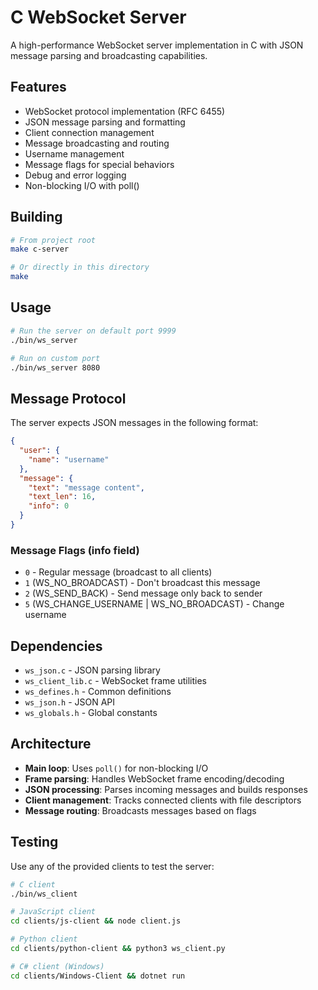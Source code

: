 # C WebSocket Server

A high-performance WebSocket server implementation in C with JSON message parsing and broadcasting capabilities.

## Features

- WebSocket protocol implementation (RFC 6455)
- JSON message parsing and formatting
- Client connection management
- Message broadcasting and routing
- Username management
- Message flags for special behaviors
- Debug and error logging
- Non-blocking I/O with poll()

## Building

```bash
# From project root
make c-server

# Or directly in this directory
make
```

## Usage

```bash
# Run the server on default port 9999
./bin/ws_server

# Run on custom port
./bin/ws_server 8080
```

## Message Protocol

The server expects JSON messages in the following format:

```json
{
  "user": {
    "name": "username"
  },
  "message": {
    "text": "message content",
    "text_len": 16,
    "info": 0
  }
}
```

### Message Flags (info field)

- `0` - Regular message (broadcast to all clients)
- `1` (WS_NO_BROADCAST) - Don't broadcast this message
- `2` (WS_SEND_BACK) - Send message only back to sender
- `5` (WS_CHANGE_USERNAME | WS_NO_BROADCAST) - Change username

## Dependencies

- `ws_json.c` - JSON parsing library
- `ws_client_lib.c` - WebSocket frame utilities
- `ws_defines.h` - Common definitions
- `ws_json.h` - JSON API
- `ws_globals.h` - Global constants

## Architecture

- **Main loop**: Uses `poll()` for non-blocking I/O
- **Frame parsing**: Handles WebSocket frame encoding/decoding
- **JSON processing**: Parses incoming messages and builds responses
- **Client management**: Tracks connected clients with file descriptors
- **Message routing**: Broadcasts messages based on flags

## Testing

Use any of the provided clients to test the server:

```bash
# C client
./bin/ws_client

# JavaScript client
cd clients/js-client && node client.js

# Python client
cd clients/python-client && python3 ws_client.py

# C# client (Windows)
cd clients/Windows-Client && dotnet run
```